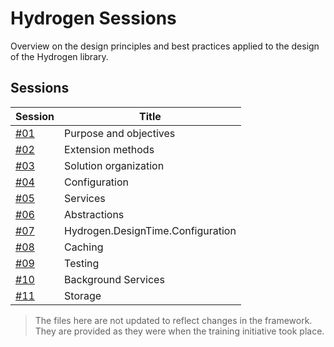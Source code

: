 # Hydrogen Sessions

Overview on the design principles and best practices applied to the design of the Hydrogen library.

## Sessions

| Session | Title
| - | - |
| [#01](./_assets/HydrogenSessions-01.pdf) | Purpose and objectives |
| [#02](./_assets/HydrogenSessions-02.pdf) | Extension methods |
| [#03](./_assets/HydrogenSessions-03.pdf) | Solution organization |
| [#04](./_assets/HydrogenSessions-04.pdf) | Configuration |
| [#05](./_assets/HydrogenSessions-05.pdf) | Services |
| [#06](./_assets/HydrogenSessions-06.pdf) | Abstractions |
| [#07](./_assets/HydrogenSessions-07.pdf) | Hydrogen.DesignTime.Configuration |
| [#08](./_assets/HydrogenSessions-08.pdf) | Caching |
| [#09](./_assets/HydrogenSessions-09.pdf) | Testing |
| [#10](./_assets/HydrogenSessions-10.pdf) | Background Services |
| [#11](./_assets/HydrogenSessions-11.pdf) | Storage |

> The files here are not updated to reflect changes in the framework. They are provided as they were when the training initiative took place.